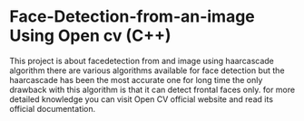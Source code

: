 # Face-Detection-from-an-image Using Open cv (C++)
This project is about facedetection from and image using haarcascade algorithm
there are various algorithms available for face detection but the haarcascade has been the most accurate one for long time the only drawback with this algorithm is that it can detect frontal faces only. 
for more detailed knowledge you can visit Open CV official website and read its official documentation. 
